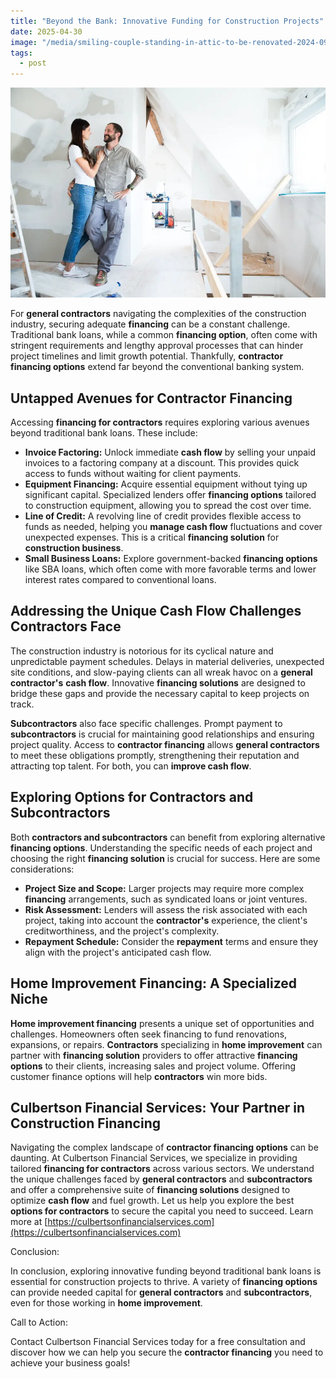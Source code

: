 ```yaml
---
title: "Beyond the Bank: Innovative Funding for Construction Projects"
date: 2025-04-30
image: "/media/smiling-couple-standing-in-attic-to-be-renovated-2024-09-22-23-58-42-utc.webp"
tags:
  - post
---
```


![Beyond the Bank: Innovative Funding for Construction Projects](/media/smiling-couple-standing-in-attic-to-be-renovated-2024-09-22-23-58-42-utc.webp)

For **general contractors** navigating the complexities of the construction industry, securing adequate **financing** can be a constant challenge. Traditional bank loans, while a common **financing option**, often come with stringent requirements and lengthy approval processes that can hinder project timelines and limit growth potential. Thankfully, **contractor financing options** extend far beyond the conventional banking system.

## Untapped Avenues for Contractor Financing

Accessing **financing for contractors** requires exploring various avenues beyond traditional bank loans. These include:

*   **Invoice Factoring:** Unlock immediate **cash flow** by selling your unpaid invoices to a factoring company at a discount. This provides quick access to funds without waiting for client payments.
*   **Equipment Financing:** Acquire essential equipment without tying up significant capital. Specialized lenders offer **financing options** tailored to construction equipment, allowing you to spread the cost over time.
*   **Line of Credit:** A revolving line of credit provides flexible access to funds as needed, helping you **manage cash flow** fluctuations and cover unexpected expenses. This is a critical **financing solution** for **construction business**.
*   **Small Business Loans:** Explore government-backed **financing options** like SBA loans, which often come with more favorable terms and lower interest rates compared to conventional loans.

## Addressing the Unique Cash Flow Challenges Contractors Face

The construction industry is notorious for its cyclical nature and unpredictable payment schedules. Delays in material deliveries, unexpected site conditions, and slow-paying clients can all wreak havoc on a **general contractor's** **cash flow**. Innovative **financing solutions** are designed to bridge these gaps and provide the necessary capital to keep projects on track.

**Subcontractors** also face specific challenges. Prompt payment to **subcontractors** is crucial for maintaining good relationships and ensuring project quality. Access to **contractor financing** allows **general contractors** to meet these obligations promptly, strengthening their reputation and attracting top talent. For both, you can **improve cash flow**.

## Exploring Options for Contractors and Subcontractors

Both **contractors and subcontractors** can benefit from exploring alternative **financing options**. Understanding the specific needs of each project and choosing the right **financing solution** is crucial for success. Here are some considerations:

*   **Project Size and Scope:** Larger projects may require more complex **financing** arrangements, such as syndicated loans or joint ventures.
*   **Risk Assessment:** Lenders will assess the risk associated with each project, taking into account the **contractor's** experience, the client's creditworthiness, and the project's complexity.
*   **Repayment Schedule:** Consider the **repayment** terms and ensure they align with the project's anticipated cash flow.

## Home Improvement Financing: A Specialized Niche

**Home improvement financing** presents a unique set of opportunities and challenges. Homeowners often seek financing to fund renovations, expansions, or repairs. **Contractors** specializing in **home improvement** can partner with **financing solution** providers to offer attractive **financing options** to their clients, increasing sales and project volume. Offering customer finance options will help **contractors** win more bids.

## Culbertson Financial Services: Your Partner in Construction Financing

Navigating the complex landscape of **contractor financing options** can be daunting. At Culbertson Financial Services, we specialize in providing tailored **financing for contractors** across various sectors. We understand the unique challenges faced by **general contractors** and **subcontractors** and offer a comprehensive suite of **financing solutions** designed to optimize **cash flow** and fuel growth. Let us help you explore the best **options for contractors** to secure the capital you need to succeed. Learn more at [https://culbertsonfinancialservices.com](https://culbertsonfinancialservices.com)

Conclusion:

In conclusion, exploring innovative funding beyond traditional bank loans is essential for construction projects to thrive. A variety of **financing options** can provide needed capital for **general contractors** and **subcontractors**, even for those working in **home improvement**.

Call to Action:

Contact Culbertson Financial Services today for a free consultation and discover how we can help you secure the **contractor financing** you need to achieve your business goals!
